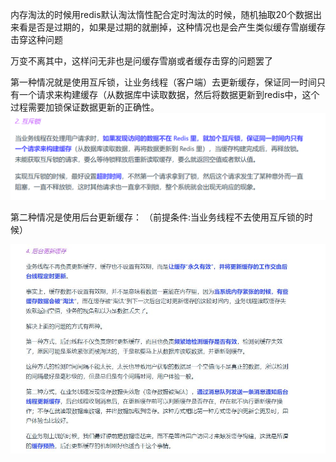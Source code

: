 内存淘汰的时候用redis默认淘汰惰性配合定时淘汰的时候，随机抽取20个数据出来看是否是过期的，如果是过期的就删掉，这种情况也是会产生类似缓存雪崩缓存击穿这种问题   

万变不离其中，这样问无非也是问缓存雪崩或者缓存击穿的问题罢了 

第一种情况就是使用互斥锁，让业务线程（客户端）去更新缓存，保证同一时间只有一个请求来构建缓存（从数据库中读取数据，然后将数据更新到redis中，这个过程需要加锁保证数据更新的正确性。    
![img_1.png](img_1.png)

第二种情况是使用后台更新缓存： （前提条件:当业务线程不去使用互斥锁的时候）  

![img.png](img.png)      



